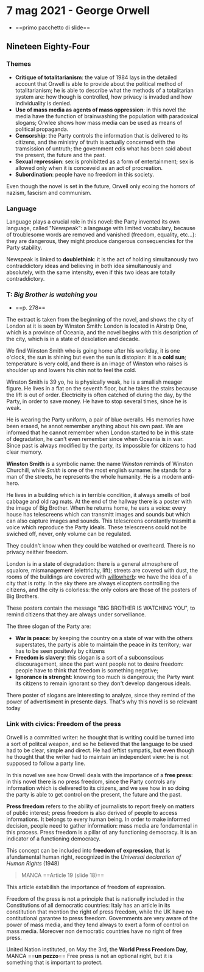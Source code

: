 # 7 mag 2021 - George Orwell

- ==primo pacchetto di slide==

## Nineteen Eighty-Four

### Themes

- **Critique of totalitarianism**: the value of 1984 lays in the detailed account that Orwell is able to provide about the political method of totalitarianism; he is able to describe what the methods of a totalitarian system are: how though is controlled, how privacy is invaded and how individuality is denied.
- **Use of mass media as agents of mass oppression**: in this novel the media have the function of brainwashing the population with paradoxical slogans; Orwlee shows how mass media can be used as means of political propaganda.
- **Censorship**: the Party controls the information that is delivered to its citizens, and the ministry of truth is actually concerned with the tramsission of untruth; the government edis what has been said about the present, the future and the past.
- **Sexual repression**: sex is prohibitted as a form of entertainment; sex is allowed only when it is conceveid as an act of procreation.
- **Subordination**: people have no freedom in this society.

Even though the novel is set in the future, Orwell only ecoing the horrors of nazism, fascism and communism.

### Language

Language plays a crucial role in this novel: the Party invented its own language, called "Newspeak": a langauge with limited vocabulary, because of troublesome words are removed and vanished (freedom, equality, etc...): they are dangerous, they might produce dangerous consequencies for the Party stability.

Newspeak is linked to **doublethink**: it is the act of holding simultanously two contraddictory ideas and believing in both idea simultanously and absolutely, with the same intensity, even if this two ideas are totally contraddictory.

### T: *Big Brother is watching you*

- ==p. 278==

The extract is taken from the beginning of the novel, and shows the city of London at it is seen by Winston Smith: London is located in Airstrip One, which is a province of Oceania, and the novel begins with this description of the city, which is in a state of desolation and decade.

We find Winston Smith who is going home after his workday, it is one o'clock, the sun is shining but even the sun is distopian: it is a **cold sun**; temperature is very cold, and there is an image of Winston who raises is shoulder up and lowers his chin not to feel the cold.

Winston Smith is 39 yo, he is physically weak, he is a smallish meager figure. He lives in a flat on the seventh floor, but he takes the stairs because the lift is out of order. Electricity is often catched of during the day, by the Party, in order to save money. He have to stop several times, since he is weak.

He is wearing the Party uniform, a pair of blue overalls. His memories have been erased, he annot remember anything about his own past. We are informed that he cannot remember when London started to be in this state of degradation, he can't even remember since when Oceania is in war.
Since past is always modified by the party, its impossible for citizens to had clear memory.

**Winston Smith** is a symbolic name: the name *Winston* reminds of Winston Churchill, while *Smith* is one of the most english surname: he stands for a man of the streets, he represents the whole humanity. He is a modern anti-hero.

He lives in a building which is in terrible condition, it always smells of boil cabbage and old rag mats. At the end of the hallway there is a poster with the image of Big Brother.
When he returns home, he ears a voice: every house has telescreens which can transmitt images and sounds but which can also capture images and sounds. This telescreens constantly trasmitt a voice which reproduce the Party ideals. These telescreens could not be swiched off, never, only volume can be regulated.

They couldn't know when they could be watched or overheard. There is no privacy neither freedom.

London is in a state of degradation: there is a general atmosphere of squalore, mismanagement (elettricity, lift); streets are covered with dust, the rooms of the buildings are covered with [willowherb](https://en.wikipedia.org/wiki/Epilobium): we have the idea of a city that is rotty. In the sky there are always elicopters controlling the citizens, and the city is colorless: the only colors are those of the posters of Big Brothers.

These posters contain the message "BIG BROTHER IS WATCHING YOU", to remind citizens that they are always under sorvelliance.

The three slogan of the Party are:

- **War is peace**: by keeping the country on a state of war with the others superstates, the party is able to maintain the peace in its territory; war has to be seen positevly by citizens
- **Freedom is slavery**: this slogan is a sort of a subconscious discouragement, since the part want people not to desire freedom: people have to think that freedom is something negative;
- **Ignorance is strenght**: knowing too much is dangerous; the Party want its citizens to remain ignorant so they don't develop dangerous ideals.

There poster of slogans are interesting to analyze, since they remind of the power of advertisment in presente days. That's why this novel is so relevant today

### Link with civics: Freedom of the press

Orwell is a committed writer: he thought that is writing could be turned into a sort of politcal weapon, and so he believed that the language to be used had to be clear, simple and direct. He had leftist sympatis, but even though he thought that the writer had to maintain an independent view: he is not supposed to follow a party line.

In this novel we see how Orwell deals with the importance of a **free press**: in this novel there is no press freedom, since the Party controls any information which is delivered to its citizens, and we see how in so doing the party is able to get control on the present, the future and the past.

**Press freedom** refers to the ability of journalists to report freely on matters of public interest; press freedom is also derived of people to access informations. It belongs to every human being.
In order to make informed decision, people need to gather information: mass media are fondamental in this process.
Press freedom is a pillar of any functioning democracy. It is an indicator of a functioning democracy. 

This concept can be included into **freedom of expression**, that is afundamental human right, recognized in the *Universal declaration of Human Rights* (1948)

> MANCA ==Article 19 (slide 18)==

This article extabilish the importance of freedom of expression.

Freedom of the press is not a principle that is nationally included in the Constitutions of all democratic countries: Italy has an article in its constitution that mention the right of press freedom, while the UK have no contitutional garantee to press freedom.
Governments are very aware of the power of mass media, and they tend always to exert a form of control on mass media. Moreover non democratic countries have no right of free press.

United Nation instituted, on May the 3rd, the **World Press Freedom Day**, MANCA ==**un pezzo**==
Free press is not an optional right, but it is something that is important to protect.